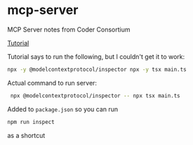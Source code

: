 # mcp-server

MCP Server notes from Coder Consortium

[Tutorial](https://dev.to/debs_obrien/building-your-first-mcp-server-a-beginners-tutorial-5fag)

Tutorial says to run the following, but I couldn't get it to work:
```bash
npx -y @modelcontextprotocol/inspector npx -y tsx main.ts 
```


Actual command to run server:
```bash
 npx @modelcontextprotocol/inspector -- npx tsx main.ts
 ```

 Added to `package.json` so you can run 
 ```bash
 npm run inspect
 ```
 as a shortcut

